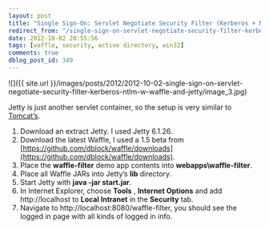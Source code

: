 ```yaml
---
layout: post
title: "Single Sign-On: Servlet Negotiate Security Filter (Kerberos + NTLM) w/ Waffle and Jetty"
redirect_from: "/single-sign-on-servlet-negotiate-security-filter-kerberos-ntlm-w-waffle-and-jetty/"
date: 2012-10-02 20:55:56
tags: [waffle, security, active directory, win32]
comments: true
dblog_post_id: 349
---
```

![]({{ site.url }}/images/posts/2012/2012-10-02-single-sign-on-servlet-negotiate-security-filter-kerberos-ntlm-w-waffle-and-jetty/image_3.jpg)

Jetty is just another servlet container, so the setup is very similar to [Tomcat’s](https://code.dblock.org/single-sign-on-servlet-negotiate-security-filter-kerberos-ntlm-w-waffle).

1. Download an extract Jetty. I used Jetty 6.1.26.
2. Download the latest Waffle, I used a 1.5 beta from [https://github.com/dblock/waffle/downloads](https://github.com/dblock/waffle/downloads).
3. Place the **waffle-filter** demo app contents into **webapps\waffle-filter**.
4. Place all Waffle JARs into Jetty’s **lib** directory.
5. Start Jetty with **java -jar start.jar**.
6. In Internet Explorer, choose **Tools** , **Internet Options** and add http://localhost to **Local Intranet** in the **Security** tab.
7. Navigate to http://localhost:8080/waffle-filter, you should see the logged in page with all kinds of logged in info.
